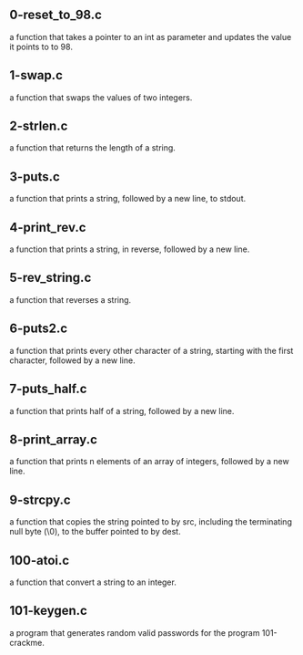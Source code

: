 ## 0-reset_to_98.c
a function that takes a pointer to an int as parameter and updates the value it points to to 98.

## 1-swap.c
a function that swaps the values of two integers.

## 2-strlen.c
a function that returns the length of a string.

## 3-puts.c
a function that prints a string, followed by a new line, to stdout.

## 4-print_rev.c
a function that prints a string, in reverse, followed by a new line.

## 5-rev_string.c
a function that reverses a string.

## 6-puts2.c
a function that prints every other character of a string, starting with the first character, followed by a new line.

## 7-puts_half.c
a function that prints half of a string, followed by a new line.

## 8-print_array.c
a function that prints n elements of an array of integers, followed by a new line.

## 9-strcpy.c
a function that copies the string pointed to by src, including the terminating null byte (\0), to the buffer pointed to by dest.

## 100-atoi.c
a function that convert a string to an integer.

## 101-keygen.c
a program that generates random valid passwords for the program 101-crackme.
